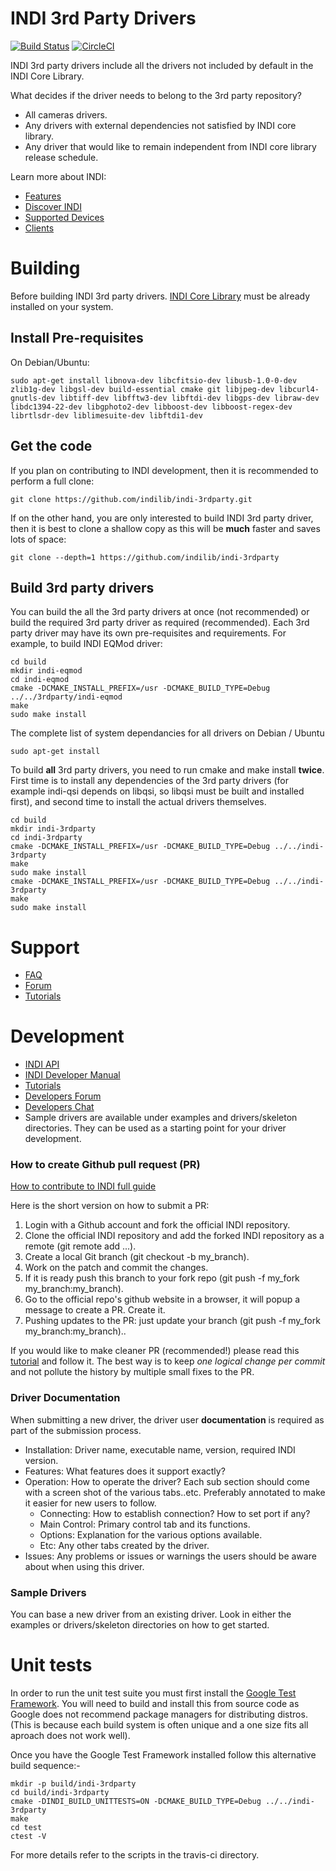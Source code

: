 # INDI 3rd Party Drivers
[![Build Status](https://travis-ci.org/indilib/indi.svg?branch=master)](https://travis-ci.org/indilib/indi)
[![CircleCI](https://circleci.com/gh/indilib/indi.svg?style=svg)](https://circleci.com/gh/indilib/indi)

INDI 3rd party drivers include all the drivers not included by default in the INDI Core Library.

What decides if the driver needs to belong to the 3rd party repository?
+ All cameras drivers.
+ Any drivers with external dependencies not satisfied by INDI core library.
+ Any driver that would like to remain independent from INDI core library release schedule.

Learn more about INDI:
+ [Features](http://indilib.org/about/features.html)
+ [Discover INDI](http://indilib.org/about/discover-indi.html)
+ [Supported Devices](http://indilib.org/devices/)
+ [Clients](http://indilib.org/about/clients.html)

# Building

Before building INDI 3rd party drivers. [INDI Core Library](https://github.com/indilib/indi) must be already installed on your system.

## Install Pre-requisites

On Debian/Ubuntu:

```
sudo apt-get install libnova-dev libcfitsio-dev libusb-1.0-0-dev zlib1g-dev libgsl-dev build-essential cmake git libjpeg-dev libcurl4-gnutls-dev libtiff-dev libfftw3-dev libftdi-dev libgps-dev libraw-dev libdc1394-22-dev libgphoto2-dev libboost-dev libboost-regex-dev librtlsdr-dev liblimesuite-dev libftdi1-dev
```
## Get the code
If you plan on contributing to INDI development, then it is recommended to perform a full clone:
```
git clone https://github.com/indilib/indi-3rdparty.git
```

If on the other hand, you are only interested to build INDI 3rd party driver, then it is best to clone a shallow copy as this will be **much** faster and saves lots of space:
```
git clone --depth=1 https://github.com/indilib/indi-3rdparty
```

## Build 3rd party drivers

You can build the all the 3rd party drivers at once (not recommended) or build the required 3rd party driver as required (recommended). Each 3rd party driver may have its own pre-requisites and requirements. For example, to build INDI EQMod driver:

```
cd build
mkdir indi-eqmod
cd indi-eqmod
cmake -DCMAKE_INSTALL_PREFIX=/usr -DCMAKE_BUILD_TYPE=Debug ../../3rdparty/indi-eqmod
make
sudo make install
```

The complete list of system dependancies for all drivers on Debian / Ubuntu

```
sudo apt-get install 
```

To build **all** 3rd party drivers, you need to run cmake and make install **twice**. First time is to install any dependencies of the 3rd party drivers (for example indi-qsi depends on libqsi, so libqsi must be built and installed first), and second time to install the actual drivers themselves.

```
cd build
mkdir indi-3rdparty
cd indi-3rdparty
cmake -DCMAKE_INSTALL_PREFIX=/usr -DCMAKE_BUILD_TYPE=Debug ../../indi-3rdparty
make
sudo make install
cmake -DCMAKE_INSTALL_PREFIX=/usr -DCMAKE_BUILD_TYPE=Debug ../../indi-3rdparty
make
sudo make install
```


# Support

+ [FAQ](http://indilib.org/support/faq.html)
+ [Forum](http://indilib.org/forum.html)
+ [Tutorials](http://indilib.org/support/tutorials.html)

# Development

+ [INDI API](http://www.indilib.org/api/index.html)
+ [INDI Developer Manual](http://indilib.org/develop/developer-manual.html)
+ [Tutorials](http://indilib.org/develop/tutorials.html)
+ [Developers Forum](http://indilib.org/forum/development.html)
+ [Developers Chat](https://riot.im/app/#/room/#kstars:matrix.org)
+ Sample drivers are available under examples and drivers/skeleton directories. They can be used as a starting point for your driver development.

### How to create Github pull request (PR)

[How to contribute to INDI full guide](http://indilib.org/develop/tutorials/181-how-to-contribute-to-indi-github-development.html)

Here is the short version on how to submit a PR:
1. Login with a Github account and fork the official INDI repository.
2. Clone the official INDI repository and add the forked INDI repository as a remote (git remote add ...).
3. Create a local Git branch (git checkout -b my_branch).
4. Work on the patch and commit the changes.
5. If it is ready push this branch to your fork repo (git push -f my_fork my_branch:my_branch).
6. Go to the official repo's github website in a browser, it will popup a message to create a PR. Create it.
7. Pushing updates to the PR: just update your branch (git push -f my_fork my_branch:my_branch)..

If you would like to make cleaner PR (recommended!) please read this [tutorial](https://blog.adamspiers.org/2015/03/24/why-and-how-to-correctly-amend-github-pull-requests/) and follow it. The best way is to keep *one logical change per commit* and not pollute the history by multiple small fixes to the PR.

### Driver Documentation

When submitting a new driver, the driver user **documentation** is required as part of the submission process.

* Installation: Driver name, executable name, version, required INDI version.
* Features: What features does it support exactly?
* Operation: How to operate the driver? Each sub section should come with a screen shot of the various tabs..etc.
  Preferably annotated to make it easier for new users to follow.
  * Connecting: How to establish connection? How to set port if any?
  * Main Control: Primary control tab and its functions.
  * Options: Explanation for the various options available.
  * Etc: Any other tabs created by the driver.
* Issues: Any problems or issues or warnings the users should be aware about when using this driver.

### Sample Drivers

You can base a new driver from an existing driver. Look in either the examples or drivers/skeleton directories on how to get started.

# Unit tests

In order to run the unit test suite you must first install the [Google Test Framework](https://github.com/google/googletest). You will need to build and install this from source code as Google does not recommend package managers for distributing distros.(This is because each build system is often unique and a one size fits all aproach does not work well).

Once you have the Google Test Framework installed follow this alternative build sequence:-

```
mkdir -p build/indi-3rdparty
cd build/indi-3rdparty
cmake -DINDI_BUILD_UNITTESTS=ON -DCMAKE_BUILD_TYPE=Debug ../../indi-3rdparty
make
cd test
ctest -V
```

For more details refer to the scripts in the travis-ci directory.
